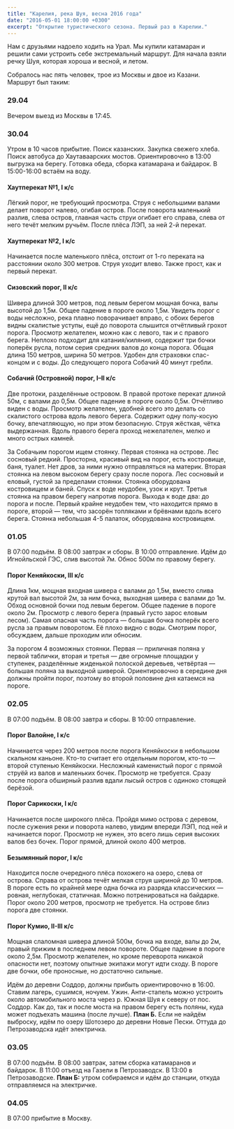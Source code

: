 ```yaml
---
title: "Карелия, река Шуя, весна 2016 года"
date: "2016-05-01 18:00:00 +0300"
excerpt: "Открытие туристического сезона. Первый раз в Карелии."
---
```


Нам с друзьями надоело ходить на Урал. Мы купили катамаран и решили сами устроить себе экстремальный маршрут. Для начала взяли речку Шуя, которая хороша и весной, и летом.

Собралось нас пять человек, трое из Москвы и двое из Казани. Маршрут был таким:

### 29.04

Вечером выезд из Москвы в 17:45.

### 30.04

Утром в 10 часов прибытие. Поиск казанских. Закупка свежего хлеба. Поиск автобуса до Хаутаваарских мостов. Ориентировочно в 13:00 выгрузка на берегу.
Готовка обеда, сборка катамарана и байдарок. В 15:00-16:00 встаём на воду.

#### Хаутперекат №1, I к/с

Лёгкий порог, не требующий просмотра. Струя с небольшими валами делает поворот налево, огибая остров. После поворота маленький разлив, слева остров, главная часть струи огибает его справа, слева от него течёт мелким ручьём. После плёса ЛЭП, за ней 2-й перекат.

#### Хаутперекат №2, I к/с

Начинается после маленького плёса, отстоит от 1-го переката на расстоянии около 300 метров. Струя уходит влево. Также прост, как и первый перекат.

#### Сизовский порог, II к/с

Шивера длиной 300 метров, под левым берегом мощная бочка, валы высотой до 1,5м. Общее падение в пороге около 1,5м. Увидеть порог с воды несложно, река плавно поворачивает вправо, с обоих берегов видны скалистые уступы, ещё до поворота слышится отчётливый грохот порога. Просмотр желателен, можно как с левого, так и с правого берега. Неплохо подходит для катания/киляния, содержит три бочки поперёк русла, потом серия средних валов до конца порога. Общая длина 150 метров, ширина 50 метров. Удобен для страховки спас-концом и с воды. До следующего порога Собачий 40 минут гребли.

#### Собачий (Островной) порог, I–II к/с

Две протоки, разделённые островом. В правой протоке перекат длиной 50м, с валами до 0,5м. Общее падение в пороге около 0,5м. Отчётливо виден с воды. Просмотр желателен, удобней всего это делать со скалистого острова вдоль левого берега. Содержит одну полу-косую бочку, впечатляющую, но при этом безопасную. Струя жёсткая, чётка выдержанная. Вдоль правого берега проход нежелателен, мелко и много острых камней.

За Собачьим порогом ищем стоянку. Первая стоянка на острове. Лес сосновый редкий. Просторна, красивый вид на порог, есть костровище, баня, туалет. Нет дров, за ними нужно отправляться на материк. Вторая стоянка на левом высоком берегу сразу после порога. Лес сосновый и еловый, густой за пределами стоянки. Стоянка оборудована костровищем и баней. Спуск к воде неудобен, узок и крут. Третья стоянка на правом берегу напротив порога. Выхода к воде два: до порога и после. Первый крайне неудобен тем, что находится прямо в пороге, второй — тем, что засорён топляками и брёвнами вдоль всего берега. Стоянка небольшая 4-5 палаток, оборудована костровищем.

### 01.05

В 07:00 подъём. В 08:00 завтрак и сборы. В 10:00 отправление. Идём до Игнойльской ГЭС, слив высотой 7м. Обнос 500м по правому берегу.

#### Порог Кеняйкоски, III к/с

Длина 1км, мощная входная шивера с валами до 1,5м, вместо слива крутой вал высотой 2м, за ним бочка, выходная шивера с валами до 1м. Обход основной бочки под левым берегом. Общее падение в пороге около 2м.
Просмотр с левого берега (правый густо зарос еловым лесом). Самая опасная часть порога — большая бочка поперёк всего русла за правым поворотом. Её плохо видно с воды.
Смотрим порог, обсуждаем, дальше проходим или обносим.

За порогом 4 возможных стоянки. Первая — приличная поляна у первой таблички, вторая и третья — две огромные площадки у ступенек, разделённые жиденькой полоской деревьев, четвёртая — большая поляна за выходной шиверой.
Ориентировочно в середине дня должны пройти порог, поэтому во второй половине дня катаемся на пороге.

### 02.05

В 07:00 подъём. В 08:00 завтра и сборы. В 10:00 отправление.

#### Порог Валойне, I к/с

Начинается через 200 метров после порога Кеняйкоски в небольшом скальном каньоне. Кто-то считает его отдельным порогом, кто-то — второй ступенью Кеняйкоски. Несложный каменистый порог с прямой струёй из валов и маленьких бочек. Просмотр не требуется. Сразу после порога обширный разлив вдали лысый остров с одиноко стоящей берёзой.

#### Порог Сарикоски, I к/с

Начинается после широкого плёса. Пройдя мимо острова с деревом, после сужения реки и поворота налево, увидим впереди ЛЭП, под ней и начинается порог. Просмотр не нужен, это всего лишь серия высоких валов без бочек. Порог прямой, длиной около 400 метров.

#### Безымянный порог, I к/с

Находится после очередного плёса похожего на озеро, слева от острова. Справа от острова течёт мелкая струя шириной до 10 метров. В пороге есть по крайней мере одна бочка из разряда классических — ровная, неглубокая, статичная. Можно потренироваться на байдарке. Порог около 200 метров, просмотр не требуется. На острове близ порога две стоянки.

#### Порог Кумио, II-III к/с

Мощная слаломная шивера длиной 500м, бочка на входе, валы до 2м, правый прижим в последнем левом повороте. Общее падение в пороге около 2,5м. Просмотр желателен, но кроме переворота никакой опасности нет, поэтому опытные экипажи могут идти сходу. В пороге две бочки, обе проносные, но достаточно сильные.

Идём до деревни Соддор, должны прибыть ориентировочно в 16:00. Ставим лагерь, сушимся, ночуем. Ужин.
Анти-стапель можно устроить около автомобильного моста через р. Южная Шуя к северу от пос. Соддор. Как до, так и после моста на правом берегу есть поляны, куда может подъехать машина (после лучше).
**План Б.** Если не найдём выброску, идём по озеру Шотозеро до деревни Новые Пески. Оттуда до Петрозаводска идёт электричка.

### 03.05

В 07:00 подъём. В 08:00 завтрак, затем сборка катамаранов и байдарок. В 11:00 отъезд на Газели в Петрозаводск. В 13:00 в Петрозаводске.
**План Б:** утром собираемся и идём до станции, откуда отправляемся на электричке.

### 04.05

В 07:00 прибытие в Москву.
